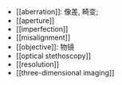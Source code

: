 - [[aberration]]: 像差, 畸变;
- [[aperture]]
- [[imperfection]]
- [[misalignment]]
- [[objective]]: 物镜
- [[optical stethoscopy]]
- [[resolution]]
- [[three-dimensional imaging]]
